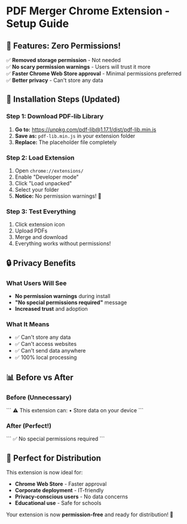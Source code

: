 # PDF Merger Chrome Extension - Setup Guide

## 🎉 Features: Zero Permissions!

✅ **Removed storage permission** - Not needed  
✅ **No scary permission warnings** - Users will trust it more  
✅ **Faster Chrome Web Store approval** - Minimal permissions preferred  
✅ **Better privacy** - Can't store any data  

## 🚀 Installation Steps (Updated)

### Step 1: Download PDF-lib Library
1. **Go to:** https://unpkg.com/pdf-lib@1.17.1/dist/pdf-lib.min.js
2. **Save as:** `pdf-lib.min.js` in your extension folder
3. **Replace:** The placeholder file completely

### Step 2: Load Extension
1. Open `chrome://extensions/`
2. Enable "Developer mode"
3. Click "Load unpacked"
4. Select your folder
5. **Notice:** No permission warnings! 🎉

### Step 3: Test Everything
1. Click extension icon
2. Upload PDFs
3. Merge and download
4. Everything works without permissions!

## 🔒 Privacy Benefits

### What Users Will See
- **No permission warnings** during install
- **"No special permissions required"** message
- **Increased trust** and adoption

### What It Means
- ✅ Can't store any data
- ✅ Can't access websites
- ✅ Can't send data anywhere
- ✅ 100% local processing

## 📊 Before vs After

### Before (Unnecessary)
\`\`\`
⚠️ This extension can:
• Store data on your device
\`\`\`

### After (Perfect!)
\`\`\`
✅ No special permissions required
\`\`\`

## 🎯 Perfect for Distribution

This extension is now ideal for:
- **Chrome Web Store** - Faster approval
- **Corporate deployment** - IT-friendly
- **Privacy-conscious users** - No data concerns
- **Educational use** - Safe for schools

Your extension is now **permission-free** and ready for distribution! 🚀
